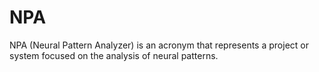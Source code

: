 # NPA
NPA (Neural Pattern Analyzer) is an acronym that represents a project or system focused on the analysis of neural patterns. 
